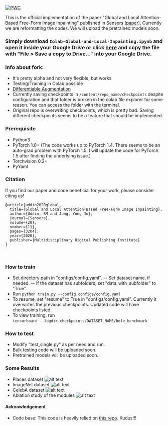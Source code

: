 [![PWC](https://img.shields.io/endpoint.svg?url=https://paperswithcode.com/badge/global-and-local-attention-based-free-form/image-inpainting-on-places2)](https://paperswithcode.com/sota/image-inpainting-on-places2?p=global-and-local-attention-based-free-form)

This is the official implementation of the paper "Global and Local Attention-Based Free-Form Image Inpainting" published in Sensors ([paper](https://www.mdpi.com/1424-8220/20/11/3204)). Currently we are reformatting the codes. We will upload the pretrained models soon.

### Simply download `Colab-Global-and-Local-Inpainting.ipynb` and open it inside your Google Drive or click [here](https://colab.research.google.com/github/styler00dollar/Colab-Global-and-Local-Inpainting/blob/master/Colab-Global-and-Local-Inpainting.ipynb) and copy the file with "File > Save a copy to Drive..." into your Google Drive. 

### Info about fork:
- It's pretty alpha and not very flexible, but works
- Testing/Training in Colab possible
- [Differentiable Augmentation](https://github.com/mit-han-lab/data-efficient-gans)
- Currently saving checkpoints in ```/content/repo_name/checkpoints``` despite configuration and that folder is broken in the colab file explorer for some reason. You can access the folder with the terminal.
- Original repo is overwriting checkpoints, which is pretty bad. Saving different checkpoints seems to be a feature that should be implemented.

### Prerequisite
- Python3
- PyTorch 1.0+ (The code works up to PyTorch 1.4. There seems to be an auto-grad problem with PyTorch 1.5. I will update the code for PyTorch 1.5 after finding the underlying issue.)
- Torchvision 0.2+
- PyYaml


### Citation
If you find our paper and code beneficial for your work, please consider citing us!
<br>
```
@article{uddin2020global,
  title={Global and Local Attention-Based Free-Form Image Inpainting},
  author={Uddin, SM and Jung, Yong Ju},
  journal={Sensors},
  volume={20},
  number={11},
  pages={3204},
  year={2020},
  publisher={Multidisciplinary Digital Publishing Institute}
}
```
</br>

### How to train
- Set directory path in "configs/config.yaml". 
-- Set dataset name, if needed. 
-- If the dataset has subfolders, set "data_with_subfolder" to "True".
- Run
``` python train.py --config configs/config.yaml ```
- To resume, set "resume" to True in "configs/config.yaml". Currently it overwrites the previous checkpoints. Updated code will have checkpoints listed.
- To view training, run <br>
```tensorboard --logdir checkpoints/DATASET_NAME/hole_benchmark ```

### How to test
- Modify "test_single.py" as per need and run.
- Bulk testing code will be uploaded soon.
- Pretrained models will be uploaded soon. 

### Some Results
- Places dataset
![alt text](img/places.png)
- ImageNet dataset
![alt text](img/imagenet.png)
- CelebA dataset
![alt text](img/celeba.png)
- Ablation study of the modules
![alt text](img/ablation.png)

#### Acknowledgement
- Code base: This code is heavily relied on [this repo](https://github.com/daa233/generative-inpainting-pytorch). Kudus!!!
